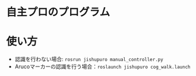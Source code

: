 自主プロのプログラム
=

# 使い方
- 認識を行わない場合: `rosrun jishupuro manual_controller.py`
- Arucoマーカーの認識を行う場合：`roslaunch jishupuro cog_walk.launch`